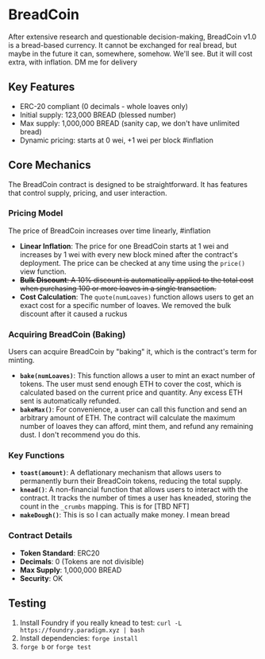 # BreadCoin

After extensive research and questionable decision-making, BreadCoin v1.0 is a bread-based currency. It cannot be exchanged for real bread, but maybe
in the future it can, somewhere, somehow. We'll see. But it will cost extra, with inflation. DM me for delivery

## Key Features

- ERC-20 compliant (0 decimals - whole loaves only)
- Initial supply: 123,000 BREAD (blessed number)
- Max supply: 1,000,000 BREAD (sanity cap, we don't have unlimited bread)
- Dynamic pricing: starts at 0 wei, +1 wei per block #inflation

## Core Mechanics

The BreadCoin contract is designed to be straightforward. It has features that control supply, pricing, and user interaction.

### Pricing Model

The price of BreadCoin increases over time linearly, #inflation

- **Linear Inflation**: The price for one BreadCoin starts at 1 wei and increases by 1 wei with every new block mined after the contract's deployment. The price can be checked at any time using the `price()` view function.
- ~~**Bulk Discount**: A 10% discount is automatically applied to the total cost when purchasing 100 or more loaves in a single transaction.~~
- **Cost Calculation**: The `quote(numLoaves)` function allows users to get an exact cost for a specific number of loaves. We removed the bulk discount after it caused a ruckus

### Acquiring BreadCoin (Baking)

Users can acquire BreadCoin by "baking" it, which is the contract's term for minting.

- **`bake(numLoaves)`**: This function allows a user to mint an exact number of tokens. The user must send enough ETH to cover the cost, which is calculated based on the current price and quantity. Any excess ETH sent is automatically refunded.
- **`bakeMax()`**: For convenience, a user can call this function and send an arbitrary amount of ETH. The contract will calculate the maximum number of loaves they can afford, mint them, and refund any remaining dust. I don't recommend you do this.

### Key Functions

- **`toast(amount)`**: A deflationary mechanism that allows users to permanently burn their BreadCoin tokens, reducing the total supply.
- **`knead()`**: A non-financial function that allows users to interact with the contract. It tracks the number of times a user has kneaded, storing the count in the `_crumbs` mapping. This is for \[TBD NFT\]
- **`makeDough()`**: This is so I can actually make money. I mean bread

### Contract Details

- **Token Standard**: ERC20
- **Decimals**: 0 (Tokens are not divisible)
- **Max Supply**: 1,000,000 BREAD
- **Security**: OK

## Testing

1.  Install Foundry if you really knead to test: `curl -L https://foundry.paradigm.xyz | bash`
2.  Install dependencies: `forge install`
3.  `forge b` or `forge test`
